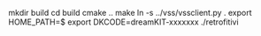 mkdir build
cd build
cmake ..
make 
ln -s ../vss/vssclient.py .
export HOME_PATH=$
export DKCODE=dreamKIT-xxxxxxx
./retrofitivi
